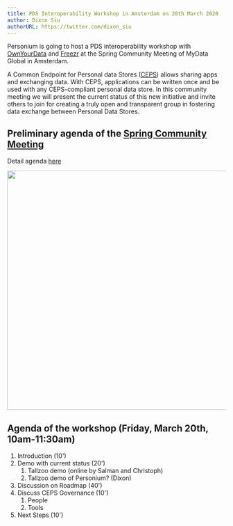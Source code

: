 ```yaml
---
title: PDS Interoperability Workshop in Amsterdam on 20th March 2020
author: Dixon Siu
authorURL: https://twitter.com/dixon_siu
---
```


Personium is going to host a PDS interoperability workshop with [OwnYourData](https://www.ownyourdata.eu/) and [Freezr](http://www.freezr.info/) at the Spring Community Meeting of MyData Global in Amsterdam.

A Common Endpoint for Personal data Stores ([CEPS](https://mydata-global.org/common-endpoints)) allows sharing apps and exchanging data. With CEPS, applications can be written once and be used with any CEPS-compliant personal data store. In this community meeting we will present the current status of this new initiative and invite others to join for creating a truly open and transparent group in fostering data exchange between Personal Data Stores.

## Preliminary agenda of the [Spring Community Meeting](https://mydata.org/amsterdam-meeting-19-20-march-2020/)  
Detail agenda [here](https://mydata-global.org/MeetingAMS-Agenda)  

<!--truncate-->

<img src="https://mydata.org/wp-content/uploads/sites/5/2020/03/Screenshot-2020-03-01-at-19.50.54.png" width="550px" >

## Agenda of the workshop (Friday, March 20th, 10am-11:30am)  

1. Introduction (10')  
1. Demo with current status (20')  
    1. Tallzoo demo (online by Salman and Christoph)  
    1. Tallzoo demo of Personium? (Dixon)  
1. Discussion on Roadmap (40')  
1. Discuss CEPS Governance (10')  
    1. People  
    1. Tools  
1. Next Steps (10')  
